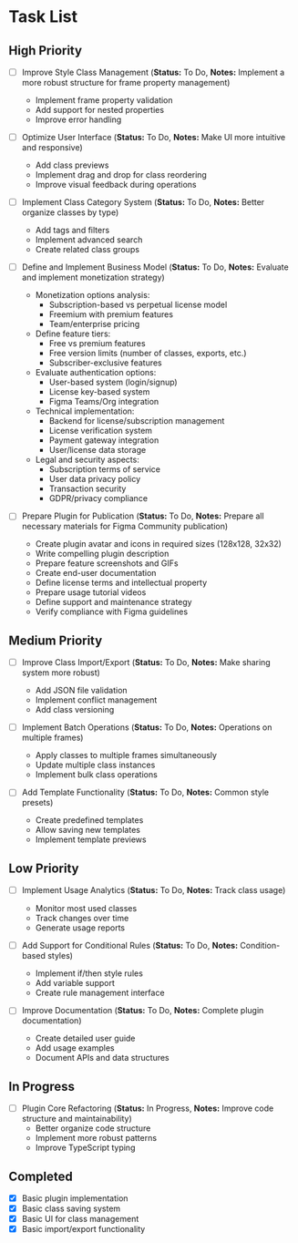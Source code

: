 # Task List

## High Priority

-   [ ] Improve Style Class Management (**Status:** To Do, **Notes:** Implement a more robust structure for frame property management)
    - Implement frame property validation
    - Add support for nested properties
    - Improve error handling

-   [ ] Optimize User Interface (**Status:** To Do, **Notes:** Make UI more intuitive and responsive)
    - Add class previews
    - Implement drag and drop for class reordering
    - Improve visual feedback during operations

-   [ ] Implement Class Category System (**Status:** To Do, **Notes:** Better organize classes by type)
    - Add tags and filters
    - Implement advanced search
    - Create related class groups

-   [ ] Define and Implement Business Model (**Status:** To Do, **Notes:** Evaluate and implement monetization strategy)
    - Monetization options analysis:
      - Subscription-based vs perpetual license model
      - Freemium with premium features
      - Team/enterprise pricing
    - Define feature tiers:
      - Free vs premium features
      - Free version limits (number of classes, exports, etc.)
      - Subscriber-exclusive features
    - Evaluate authentication options:
      - User-based system (login/signup)
      - License key-based system
      - Figma Teams/Org integration
    - Technical implementation:
      - Backend for license/subscription management
      - License verification system
      - Payment gateway integration
      - User/license data storage
    - Legal and security aspects:
      - Subscription terms of service
      - User data privacy policy
      - Transaction security
      - GDPR/privacy compliance

-   [ ] Prepare Plugin for Publication (**Status:** To Do, **Notes:** Prepare all necessary materials for Figma Community publication)
    - Create plugin avatar and icons in required sizes (128x128, 32x32)
    - Write compelling plugin description
    - Prepare feature screenshots and GIFs
    - Create end-user documentation
    - Define license terms and intellectual property
    - Prepare usage tutorial videos
    - Define support and maintenance strategy
    - Verify compliance with Figma guidelines

## Medium Priority

-   [ ] Improve Class Import/Export (**Status:** To Do, **Notes:** Make sharing system more robust)
    - Add JSON file validation
    - Implement conflict management
    - Add class versioning

-   [ ] Implement Batch Operations (**Status:** To Do, **Notes:** Operations on multiple frames)
    - Apply classes to multiple frames simultaneously
    - Update multiple class instances
    - Implement bulk class operations

-   [ ] Add Template Functionality (**Status:** To Do, **Notes:** Common style presets)
    - Create predefined templates
    - Allow saving new templates
    - Implement template previews

## Low Priority

-   [ ] Implement Usage Analytics (**Status:** To Do, **Notes:** Track class usage)
    - Monitor most used classes
    - Track changes over time
    - Generate usage reports

-   [ ] Add Support for Conditional Rules (**Status:** To Do, **Notes:** Condition-based styles)
    - Implement if/then style rules
    - Add variable support
    - Create rule management interface

-   [ ] Improve Documentation (**Status:** To Do, **Notes:** Complete plugin documentation)
    - Create detailed user guide
    - Add usage examples
    - Document APIs and data structures

## In Progress

-   [ ] Plugin Core Refactoring (**Status:** In Progress, **Notes:** Improve code structure and maintainability)
    - Better organize code structure
    - Implement more robust patterns
    - Improve TypeScript typing

## Completed

-   [x] Basic plugin implementation
-   [x] Basic class saving system
-   [x] Basic UI for class management
-   [x] Basic import/export functionality